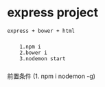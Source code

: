 #	express project 
	express + bower + html 
###
```
	1.npm i
	2.bower i
	3.nodemon start
```
#####
前置条件
	(1. npm i nodemon -g)
